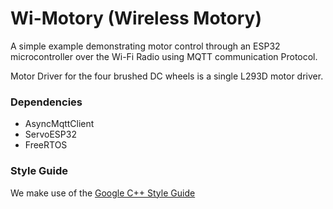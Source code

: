 # Wi-Motory (Wireless Motory)
A simple example demonstrating motor control through an ESP32 microcontroller over the Wi-Fi Radio using MQTT communication Protocol.

Motor Driver for the four brushed DC wheels is a single L293D motor driver.

### Dependencies
- AsyncMqttClient
- ServoESP32
- FreeRTOS

### Style Guide
We make use of the [Google C++ Style Guide](https://google.github.io/styleguide/cppguide.html)
